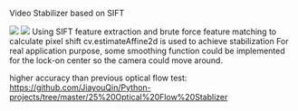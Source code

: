 Video Stabilizer based on SIFT

![](https://github.com/JiayouQin/Python-projects/blob/master/28%20SIFT%20Stablizer/Sift%20Stablizer.gif?raw=true)
![](https://github.com/JiayouQin/Python-projects/blob/master/28%20SIFT%20Stablizer/psc.gif?raw=true)
Using SIFT feature extraction and brute force feature matching to calculate pixel shift
cv.estimateAffine2d is used to achieve stabilization
For real application purpose, some smoothing function could be implemented for the lock-on center so the camera could move around.

higher accuracy than previous optical flow test:
https://github.com/JiayouQin/Python-projects/tree/master/25%20Optical%20Flow%20Stablizer
